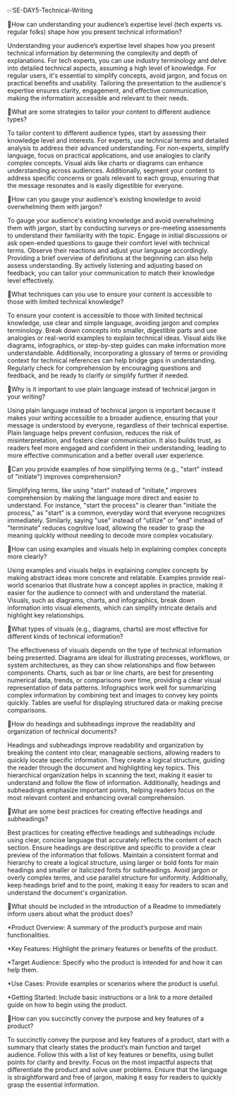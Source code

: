 ✅SE-DAY5-Technical-Writing

🔹How can understanding your audience’s expertise level (tech experts vs. regular folks) shape how you present technical information?

  Understanding your audience’s expertise level shapes how you present technical information by determining the complexity and depth of explanations. For tech experts, you can use industry terminology and delve into detailed technical aspects, assuming a high level of knowledge. For regular users, it's essential to simplify concepts, avoid jargon, and focus on practical benefits and usability. Tailoring the presentation to the audience's expertise ensures clarity, engagement, and effective communication, making the information accessible and relevant to their needs.
  
🔹What are some strategies to tailor your content to different audience types?

  To tailor content to different audience types, start by assessing their knowledge level and interests. For experts, use technical terms and detailed analysis to address their advanced understanding. For non-experts, simplify language, focus on practical applications, and use analogies to clarify complex concepts. Visual aids like charts or diagrams can enhance understanding across audiences. Additionally, segment your content to address specific concerns or goals relevant to each group, ensuring that the message resonates and is easily digestible for everyone.

🔹How can you gauge your audience's existing knowledge to avoid overwhelming them with jargon?

  To gauge your audience's existing knowledge and avoid overwhelming them with jargon, start by conducting surveys or pre-meeting assessments to understand their familiarity with the topic. Engage in initial discussions or ask open-ended questions to gauge their comfort level with technical terms. Observe their reactions and adjust your language accordingly. Providing a brief overview of definitions at the beginning can also help assess understanding. By actively listening and adjusting based on feedback, you can tailor your communication to match their knowledge level effectively.

🔹What techniques can you use to ensure your content is accessible to those with limited technical knowledge?

  To ensure your content is accessible to those with limited technical knowledge, use clear and simple language, avoiding jargon and complex terminology. Break down concepts into smaller, digestible parts and use analogies or real-world examples to explain technical ideas. Visual aids like diagrams, infographics, or step-by-step guides can make information more understandable. Additionally, incorporating a glossary of terms or providing context for technical references can help bridge gaps in understanding. Regularly check for comprehension by encouraging questions and feedback, and be ready to clarify or simplify further if needed.
  
🔹Why is it important to use plain language instead of technical jargon in your writing?

  Using plain language instead of technical jargon is important because it makes your writing accessible to a broader audience, ensuring that your message is understood by everyone, regardless of their technical expertise. Plain language helps prevent confusion, reduces the risk of misinterpretation, and fosters clear communication. It also builds trust, as readers feel more engaged and confident in their understanding, leading to more effective communication and a better overall user experience.
  
🔹Can you provide examples of how simplifying terms (e.g., "start" instead of "initiate") improves comprehension?

   Simplifying terms, like using "start" instead of "initiate," improves comprehension by making the language more direct and easier to understand. For instance, "start the process" is clearer than "initiate the process," as "start" is a common, everyday word that everyone recognizes immediately. Similarly, saying "use" instead of "utilize" or "end" instead of "terminate" reduces cognitive load, allowing the reader to grasp the meaning quickly without needing to decode more complex vocabulary.
   
🔹How can using examples and visuals help in explaining complex concepts more clearly?

   Using examples and visuals helps in explaining complex concepts by making abstract ideas more concrete and relatable. Examples provide real-world scenarios that illustrate how a concept applies in practice, making it easier for the audience to connect with and understand the material. Visuals, such as diagrams, charts, and infographics, break down information into visual elements, which can simplify intricate details and highlight key relationships. 
   
🔹What types of visuals (e.g., diagrams, charts) are most effective for different kinds of technical information?

  The effectiveness of visuals depends on the type of technical information being presented. Diagrams are ideal for illustrating processes, workflows, or system architectures, as they can show relationships and flow between components. Charts, such as bar or line charts, are best for presenting numerical data, trends, or comparisons over time, providing a clear visual representation of data patterns. Infographics work well for summarizing complex information by combining text and images to convey key points quickly. Tables are useful for displaying structured data or making precise comparisons. 
  
🔹How do headings and subheadings improve the readability and organization of technical documents?
  
   Headings and subheadings improve readability and organization by breaking the content into clear, manageable sections, allowing readers to quickly locate specific information. They create a logical structure, guiding the reader through the document and highlighting key topics. This hierarchical organization helps in scanning the text, making it easier to understand and follow the flow of information. Additionally, headings and subheadings emphasize important points, helping readers focus on the most relevant content and enhancing overall comprehension.
   
🔹What are some best practices for creating effective headings and subheadings?

 Best practices for creating effective headings and subheadings include using clear, concise language that accurately reflects the content of each section. Ensure headings are descriptive and specific to provide a clear preview of the information that follows. Maintain a consistent format and hierarchy to create a logical structure, using larger or bold fonts for main headings and smaller or italicized fonts for subheadings. Avoid jargon or overly complex terms, and use parallel structure for uniformity. Additionally, keep headings brief and to the point, making it easy for readers to scan and understand the document's organization.
 
🔹What should be included in the introduction of a Readme to immediately inform users about what the product does?

*Product Overview: A summary of the product’s purpose and main functionalities.

*Key Features: Highlight the primary features or benefits of the product.

*Target Audience: Specify who the product is intended for and how it can help them.

*Use Cases: Provide examples or scenarios where the product is useful.

*Getting Started: Include basic instructions or a link to a more detailed guide on how to begin using the product.

🔹How can you succinctly convey the purpose and key features of a product?

  To succinctly convey the purpose and key features of a product, start with a summary that clearly states the product’s main function and target audience. Follow this with a list of key features or benefits, using bullet points for clarity and brevity. Focus on the most impactful aspects that differentiate the product and solve user problems. Ensure that the language is straightforward and free of jargon, making it easy for readers to quickly grasp the essential information. 





